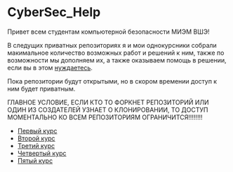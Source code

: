# CyberSec_Help
Привет всем студентам компьютерной безопасности МИЭМ ВШЭ!

В следущих приватных репозиториях я и мои однокурсники собрали макимальное количество возможных работ и решений к ним, также по возможности мы дополняем их, а также оказываем помощь в решении, если вы в этом [нуждаетесь](https://vk.com/hsecshelper).

Пока репозитории будут открытыми, но в скором времении доступ к ним будет приватным.


ГЛАВНОЕ УСЛОВИЕ, ЕСЛИ КТО ТО ФОРКНЕТ РЕПОЗИТОРИЙ ИЛИ ОДИН ИЗ СОЗДАТЕЛЕЙ УЗНАЕТ О КЛОНИРОВАНИИ, 
ТО ДОСТУП МОМЕНТАЛЬНО КО ВСЕМ РЕПОЗИТОРИЯМ ОГРАНИЧИТСЯ!!!!!!!!
* [Первый курс](https://github.com/surik316/First_Course)
* [Второй курс](https://github.com/surik316/Second_Course)
* [Третий курс](https://github.com/surik316/Third_Course)
* [Четвертый курс](https://github.com/surik316/Fourth_Course)
* [Пятый курс](https://github.com/surik316/Fifth_Course)
